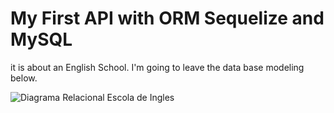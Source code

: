 # My First API with ORM Sequelize and MySQL

it is about an English School. I'm going to leave the data base modeling below.


![Diagrama Relacional Escola de Ingles](https://user-images.githubusercontent.com/101779470/208995737-e5058207-752a-4a09-9e59-f17fce838c49.png)
